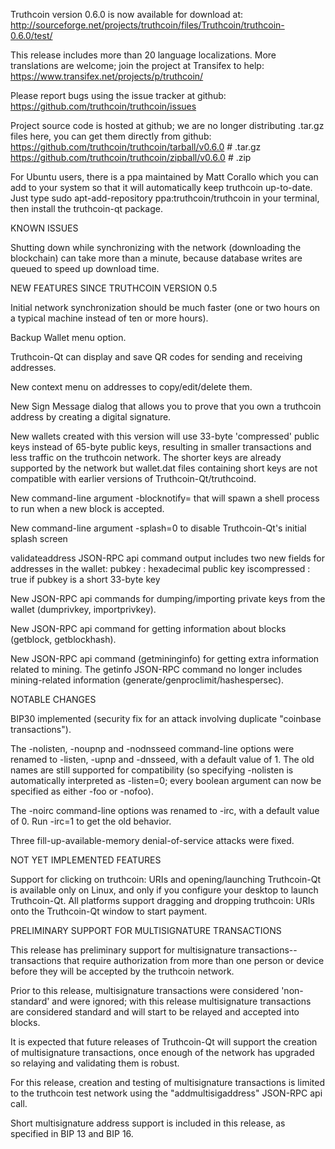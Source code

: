 Truthcoin version 0.6.0 is now available for download at:
http://sourceforge.net/projects/truthcoin/files/Truthcoin/truthcoin-0.6.0/test/

This release includes more than 20 language localizations.
More translations are welcome; join the
project at Transifex to help:
https://www.transifex.net/projects/p/truthcoin/

Please report bugs using the issue tracker at github:
https://github.com/truthcoin/truthcoin/issues

Project source code is hosted at github; we are no longer
distributing .tar.gz files here, you can get them
directly from github:
https://github.com/truthcoin/truthcoin/tarball/v0.6.0  # .tar.gz
https://github.com/truthcoin/truthcoin/zipball/v0.6.0  # .zip

For Ubuntu users, there is a ppa maintained by Matt Corallo which
you can add to your system so that it will automatically keep
truthcoin up-to-date.  Just type
sudo apt-add-repository ppa:truthcoin/truthcoin
in your terminal, then install the truthcoin-qt package.


KNOWN ISSUES

Shutting down while synchronizing with the network
(downloading the blockchain) can take more than a minute,
because database writes are queued to speed up download
time.


NEW FEATURES SINCE TRUTHCOIN VERSION 0.5

Initial network synchronization should be much faster
(one or two hours on a typical machine instead of ten or more
hours).

Backup Wallet menu option.

Truthcoin-Qt can display and save QR codes for sending
and receiving addresses.

New context menu on addresses to copy/edit/delete them.

New Sign Message dialog that allows you to prove that you
own a truthcoin address by creating a digital
signature.

New wallets created with this version will
use 33-byte 'compressed' public keys instead of
65-byte public keys, resulting in smaller
transactions and less traffic on the truthcoin
network. The shorter keys are already supported
by the network but wallet.dat files containing
short keys are not compatible with earlier
versions of Truthcoin-Qt/truthcoind.

New command-line argument -blocknotify=<command>
that will spawn a shell process to run <command> 
when a new block is accepted.

New command-line argument -splash=0 to disable
Truthcoin-Qt's initial splash screen

validateaddress JSON-RPC api command output includes
two new fields for addresses in the wallet:
pubkey : hexadecimal public key
iscompressed : true if pubkey is a short 33-byte key

New JSON-RPC api commands for dumping/importing
private keys from the wallet (dumprivkey, importprivkey).

New JSON-RPC api command for getting information about
blocks (getblock, getblockhash).

New JSON-RPC api command (getmininginfo) for getting
extra information related to mining. The getinfo
JSON-RPC command no longer includes mining-related
information (generate/genproclimit/hashespersec).



NOTABLE CHANGES

BIP30 implemented (security fix for an attack involving
duplicate "coinbase transactions").

The -nolisten, -noupnp and -nodnsseed command-line
options were renamed to -listen, -upnp and -dnsseed,
with a default value of 1. The old names are still
supported for compatibility (so specifying -nolisten
is automatically interpreted as -listen=0; every
boolean argument can now be specified as either
-foo or -nofoo).

The -noirc command-line options was renamed to
-irc, with a default value of 0. Run -irc=1 to
get the old behavior.

Three fill-up-available-memory denial-of-service
attacks were fixed.


NOT YET IMPLEMENTED FEATURES

Support for clicking on truthcoin: URIs and
opening/launching Truthcoin-Qt is available only on Linux,
and only if you configure your desktop to launch
Truthcoin-Qt. All platforms support dragging and dropping
truthcoin: URIs onto the Truthcoin-Qt window to start
payment.


PRELIMINARY SUPPORT FOR MULTISIGNATURE TRANSACTIONS

This release has preliminary support for multisignature
transactions-- transactions that require authorization
from more than one person or device before they
will be accepted by the truthcoin network.

Prior to this release, multisignature transactions
were considered 'non-standard' and were ignored;
with this release multisignature transactions are
considered standard and will start to be relayed
and accepted into blocks.

It is expected that future releases of Truthcoin-Qt
will support the creation of multisignature transactions,
once enough of the network has upgraded so relaying
and validating them is robust.

For this release, creation and testing of multisignature
transactions is limited to the truthcoin test network using
the "addmultisigaddress" JSON-RPC api call.

Short multisignature address support is included in this
release, as specified in BIP 13 and BIP 16.
